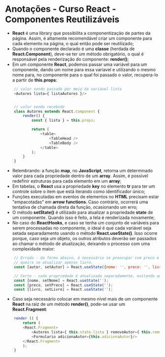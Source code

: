 # Anotações - Curso React - Componentes Reutilizáveis

- **React** é uma library que possibilita a componentização de partes da página. Assim, é altamente recomendável criar um componente para cada elemento na página, o qual então pode ser reutilizado;
- Quando o componente declarado é uma **classe** (herdada de **React.Component**), deve-se ter um método obrigatório, o qual é responsável pela renderização do componente: **render()**;
- Em um componente **React**, podemos passar uma variável para um componente, dando um nome para essa varíavel e utilizando o mesmo nome para, no componente para o qual foi passado o valor, recupera-lo a partir de **this.props**:

```javascript
    // valor sendo passado por meio da variável lista
    <Autores lista={ listaAutores }/>


    // valor sendo recebido
    class Autores extends React.Component {
        render() {
            const { lista } = this.props;

            return (
                <table>
                    <TableHead />
                    <TableBody />
                </table>
            );
        }
    }
```

- Relembrando: a função **map**, no **JavaScript**, retorna um determinado valor para cada propriedade dentro de um **array**. Assim, é possível redefinir estruturas para cada elemento em um **array**;
- Em tabelas, o **React** usa a propriedade **key** no elemento **tr** para ter um controle sobre o item que está iterando como identificador único;
- Funções executadas em eventos de elementos no **HTML** precisam estar "empacotadas" em **arrow functions**. Caso contrário, ocorrerá uma tentativa de chamada direta da função, ocasionando um erro;
- O método **setState()** é utilizado para atualizar a propriedade **state** de um componente. Quando isso é feito, a tela é renderizada novamente;
- No caso do **ReactHooks**, e caso se tenha um conjunto de variáveis para serem processadas no componente, o ideal é que cada variável seja setada separadamento usando o método **React.useState()**. Isso ocorre porque, caso seja um objeto, os outros atributos deverão ser passados ao chamar o método de atualização, deixando o processo com uma complexidade maior:

```javascript
    // Errado - da forma abaixo, é necessário se preocupar com preco e nome, por exemplo, caso
    // queira se atualizar apenas livro.
    const [autor, setAutor] = React.useState({nome: '', preco: '', livro: ''});

    // Certo - cada propriedade é atualizada separadamente, evitando uma maior complexidade.
    const [nome, setNome] = React.useState('');
    const [preco, setPreco] = React.useState('');
    const [livro, setLivro] = React.useState('');

```

- Caso seja necessário colocar em mesmo nível mais de um componente **React** na raiz de um método **render()**, pode-se usar um **React.Fragment**:

```javascript
    render () {
        return (
        <React.Fragment>
            <Autores lista={ this.state.lista } removeAutor={ this.removeAutor }/>
            <Formulario adicionaAutor={this.adicionaAutor}/>
        </React.Fragment>
        );
    }
```

